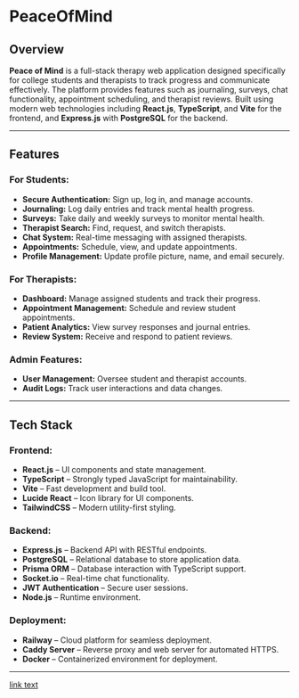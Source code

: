 # PeaceOfMind

## Overview

**Peace of Mind** is a full-stack therapy web application designed specifically for college students and therapists to track progress and communicate effectively. The platform provides features such as journaling, surveys, chat functionality, appointment scheduling, and therapist reviews. Built using modern web technologies including **React.js**, **TypeScript**, and **Vite** for the frontend, and **Express.js** with **PostgreSQL** for the backend.

---

## Features

### For Students:

- **Secure Authentication:** Sign up, log in, and manage accounts.
- **Journaling:** Log daily entries and track mental health progress.
- **Surveys:** Take daily and weekly surveys to monitor mental health.
- **Therapist Search:** Find, request, and switch therapists.
- **Chat System:** Real-time messaging with assigned therapists.
- **Appointments:** Schedule, view, and update appointments.
- **Profile Management:** Update profile picture, name, and email securely.

### For Therapists:

- **Dashboard:** Manage assigned students and track their progress.
- **Appointment Management:** Schedule and review student appointments.
- **Patient Analytics:** View survey responses and journal entries.
- **Review System:** Receive and respond to patient reviews.

### Admin Features:

- **User Management:** Oversee student and therapist accounts.
- **Audit Logs:** Track user interactions and data changes.

---

## Tech Stack

### Frontend:

- **React.js** – UI components and state management.
- **TypeScript** – Strongly typed JavaScript for maintainability.
- **Vite** – Fast development and build tool.
- **Lucide React** – Icon library for UI components.
- **TailwindCSS** – Modern utility-first styling.

### Backend:

- **Express.js** – Backend API with RESTful endpoints.
- **PostgreSQL** – Relational database to store application data.
- **Prisma ORM** – Database interaction with TypeScript support.
- **Socket.io** – Real-time chat functionality.
- **JWT Authentication** – Secure user sessions.
- **Node.js** – Runtime environment.

### Deployment:

- **Railway** – Cloud platform for seamless deployment.
- **Caddy Server** – Reverse proxy and web server for automated HTTPS.
- **Docker** – Containerized environment for deployment.

---
[link text](https://peaceofmind-frontend-production.up.railway.app/)
